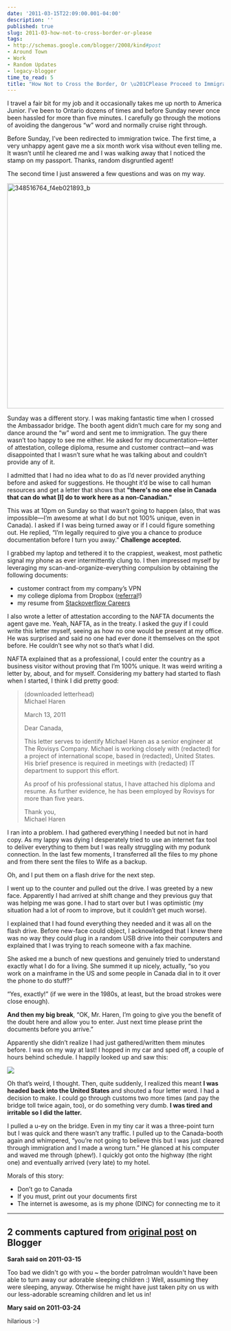 ```yaml
---
date: '2011-03-15T22:09:00.001-04:00'
description: ''
published: true
slug: 2011-03-how-not-to-cross-border-or-please
tags:
- http://schemas.google.com/blogger/2008/kind#post
- Around Town
- Work
- Random Updates
- legacy-blogger
time_to_read: 5
title: "How Not to Cross the Border, Or \u201CPlease Proceed to Immigration\u201D"
---
```


<p>I travel a fair bit for my job and it occasionally takes me up north to America Junior. I’ve been to Ontario dozens of times and before Sunday never once been hassled for more than five minutes. I carefully go through the motions of avoiding the dangerous “w” word and normally cruise right through.</p>  <p>Before Sunday, I’ve been redirected to immigration twice. The first time, a very unhappy agent gave me a six month work visa without even telling me. It wasn’t until he cleared me and I was walking away that I noticed the stamp on my passport. Thanks, random disgruntled agent! </p>  <p>The second time I just answered a few questions and was on my way.</p>  <p><a href="http://www.flickr.com/photos/thomashawk/5366984244/"><img alt="348516764_f4eb021893_b" height="524" src="http://lh4.ggpht.com/_IKD9WtY5kxU/TYAbyhPNjQI/AAAAAAAABes/4xaF5ZFBO_w/348516764_f4eb021893_b%5B4%5D.jpg?imgmax=800" style="margin: 3px auto; display: block; float: none;" title="348516764_f4eb021893_b" width="700" /></a></p>  <p>Sunday was a different story. I was making fantastic time when I crossed the Ambassador bridge. The booth agent didn’t much care for my song and dance around the “w” word and sent me to immigration. The guy there wasn’t too happy to see me either. He asked for my documentation—letter of attestation, college diploma, resume and customer contract—and was disappointed that I wasn’t sure what he was talking about and couldn’t provide any of it. </p>  <p>I admitted that I had no idea what to do as I’d never provided anything before and asked for suggestions. He thought it’d be wise to call human resources and get a letter that shows that <strong>&quot;there's no one else in Canada that can do what [I] do to work here as a non-Canadian.&quot;</strong></p>  <p>This was at 10pm on Sunday so that wasn’t going to happen (also, that was impossible—I’m awesome at what I do but not 100% unique, even in Canada). I asked if I was being turned away or if I could figure something out. He replied, “I’m legally required to give you a chance to produce documentation before I turn you away.” <strong>Challenge accepted.</strong></p>  <p>I grabbed my laptop and tethered it to the crappiest, weakest, most pathetic signal my phone as ever intermittently clung to. I then impressed myself by leveraging my scan-and-organize-everything compulsion by obtaining the following documents:</p>  <ul>   <li>customer contract from my company’s VPN</li>    <li>my college diploma from Dropbox (<a href="http://db.tt/BqdZp7x">referral</a>!)</li>    <li>my resume from <a href="http://careers.stackoverflow.com/haren">Stackoverflow Careers</a></li> </ul>  <p>I also wrote a letter of attestation according to the NAFTA documents the agent gave me. Yeah, NAFTA, as in the treaty. I asked the guy if I could write this letter myself, seeing as how no one would be present at my office. He was surprised and said no one had ever done it themselves on the spot before. He couldn’t see why not so that’s what I did. </p>  <p>NAFTA explained that as a professional, I could enter the country as a business visitor without proving that I’m 100% unique. It was weird writing a letter by, about, and for myself. Considering my battery had started to flash when I started, I think I did pretty good:</p>  <blockquote>   <p>(downloaded letterhead)     <br />Michael Haren</p>    <p>March 13, 2011</p>    <p>Dear Canada,</p>    <p>This letter serves to identify Michael Haren as a senior engineer at The Rovisys Company. Michael is working closely with (redacted) for a project of international scope, based in (redacted), United States. His brief presence is required in meetings with (redacted) IT department to support this effort.</p>    <p>As proof of his professional status, I have attached his diploma and resume. As further evidence, he has been employed by Rovisys for more than five years.</p>    <p>Thank you,     <br />Michael Haren</p> </blockquote>  <p>I ran into a problem. I had gathered everything I needed but not in hard copy. As my lappy was dying I desperately tried to use an internet fax tool to deliver everything to them but I was really struggling with my podunk connection. In the last few moments, I transferred all the files to my phone and from there sent the files to Wife as a backup. </p>  <p>Oh, and I put them on a flash drive for the next step.</p>  <p>I went up to the counter and pulled out the drive. I was greeted by a new face. Apparently I had arrived at shift change and they previous guy that was helping me was gone. I had to start over but I was optimistic (my situation had a lot of room to improve, but it couldn’t get much worse).</p>  <p>I explained that I had found everything they needed and it was all on the flash drive. Before new-face could object, I acknowledged that I knew there was no way they could plug in a random USB drive into their computers and explained that I was trying to reach someone with a fax machine. </p>  <p>She asked me a bunch of new questions and genuinely tried to understand exactly what I do for a living. She summed it up nicely, actually, “so you work on a mainframe in the US and some people in Canada dial in to it over the phone to do stuff?”</p>  <p>“Yes, exactly!” (if we were in the 1980s, at least, but the broad strokes were close enough).</p>  <p><strong>And then my big break</strong>, “OK, Mr. Haren, I’m going to give you the benefit of the doubt here and allow you to enter. Just next time please print the documents before you arrive.” </p>  <p>Apparently she didn’t realize I had just gathered/written them minutes before. I was on my way at last! I hopped in my car and sped off, a couple of hours behind schedule. I happily looked up and saw this:</p>  <p><a href="http://www.metroscap.com/detroit/533/the-ambassador-bridge.php"><img src="http://www.metroscap.com/images/bigJPEGS/detroit/Ambassador.jpg" style="margin: 3px auto; display: block; float: none;" /></a></p>  <p>Oh that’s weird, I thought. Then, quite suddenly, I realized this meant <strong>I was headed back into the United States </strong>and shouted a four letter word. I had a decision to make. I could go through customs two more times (and pay the bridge toll twice again, too), or do something very dumb. <strong>I was tired and irritable so I did the latter. </strong></p>  <p>I pulled a u-ey on the bridge. Even in my tiny car it was a three-point turn but I was quick and there wasn’t any traffic. I pulled up to the Canada-booth again and whimpered, “you’re not going to believe this but I was just cleared through immigration and I made a wrong turn.” He glanced at his computer and waved me through (phew!). I quickly got onto the highway (the right one) and eventually arrived (very late) to my hotel.</p>  <p>Morals of this story: </p>  <ul>   <li>Don’t go to Canada</li>    <li>If you must, print out your documents first</li>    <li>The internet is awesome, as is my phone (DINC) for connecting me to it</li> </ul>

---

## 2 comments captured from [original post](https://blog.wassupy.com/2011/03/how-not-to-cross-border-or-please.html) on Blogger

**Sarah said on 2011-03-15**

Too bad we didn't go with you ~ the border patrolman wouldn't have been able to turn away our adorable sleeping children :)  Well, assuming they were sleeping, anyway.  Otherwise he might have just taken pity on us with our less-adorable screaming children and let us in!

**Mary said on 2011-03-24**

hilarious :-)

